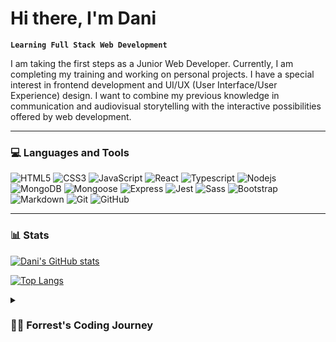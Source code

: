# Hi there, I'm Dani

**`Learning Full Stack Web Development`**

I am taking the first steps as a Junior Web Developer. 
Currently, I am completing my training and working on personal projects.
I have a special interest in frontend development and UI/UX (User Interface/User Experience) design. I want to combine my previous knowledge in communication and audiovisual storytelling with the interactive possibilities offered by web development.

--- 

### 💻 Languages and Tools
![HTML5](https://img.shields.io/badge/HTML5-E34F26.svg?style=for-the-badge&logo=HTML5&logoColor=white)
![CSS3](https://img.shields.io/badge/CSS3-1572B6.svg?style=for-the-badge&logo=CSS3&logoColor=white)
![JavaScript](https://img.shields.io/badge/JavaScript-F7DF1E.svg?style=for-the-badge&logo=JavaScript&logoColor=black)
![React](https://img.shields.io/badge/React-61DAFB.svg?style=for-the-badge&logo=React&logoColor=black)
![Typescript](https://img.shields.io/badge/TypeScript-3178C6.svg?style=for-the-badge&logo=TypeScript&logoColor=white)
![Nodejs](https://img.shields.io/badge/Node.js-339933.svg?style=for-the-badge&logo=nodedotjs&logoColor=white)
![MongoDB](https://img.shields.io/badge/MongoDB-47A248.svg?style=for-the-badge&logo=MongoDB&logoColor=white)
![Mongoose](https://img.shields.io/badge/Mongoose-880000.svg?style=for-the-badge&logo=Mongoose&logoColor=white)
![Express](https://img.shields.io/badge/Express-000000.svg?style=for-the-badge&logo=Express&logoColor=white)
![Jest](https://img.shields.io/badge/Jest-C21325.svg?style=for-the-badge&logo=Jest&logoColor=white)
![Sass](https://img.shields.io/badge/Sass-CC6699.svg?style=for-the-badge&logo=Sass&logoColor=white)
![Bootstrap](https://img.shields.io/badge/Bootstrap-7952B3.svg?style=for-the-badge&logo=Bootstrap&logoColor=white)
![Markdown](https://img.shields.io/badge/Markdown-000000.svg?style=for-the-badge&logo=Markdown&logoColor=white)
![Git](https://img.shields.io/badge/Git-F05032.svg?style=for-the-badge&logo=Git&logoColor=white)
![GitHub](https://img.shields.io/badge/GitHub-181717.svg?style=for-the-badge&logo=GitHub&logoColor=white)

---

### 📊 Stats

[![Dani's GitHub stats](https://github-readme-stats.vercel.app/api?username=Dan328x)](https://github.com/Dan328x/github-readme-stats)

[![Top Langs](https://github-readme-stats.vercel.app/api/top-langs/?username=Dan328x)](https://github.com/Dan328x/github-readme-stats)

<details>
 <summary><h3>👨‍💻 Forrest's Coding Journey</h3></summary>
   I started my coding journey as a naive computer science student with a passion to learn everything I could about this programming world - code, unix, linux, theory. And all the while, teaching myself iOS development with a dream to build my own app, but that soon got overshadowed by my desire to excel in Java. A desire that landed me a full-stack software engineering job upon graduation. However, I had another desire I had been pursuing throughout this time - YouTube content creation. I eventually ended up quitting my software engineering job to pursue YouTube full-time, and that has been my focus ever since. But there's something that's always bothered me about my journey - abandoning my dream of building my own app to pursue the safe route, a job. Now I've already taken the leap away from that safety net into this uncomfortable, unexplored world that it being a creator. And it worked out, but again, it became comfortable. It's easier to create a video than go out on a ledge and build my own product. I do have to eat, at the end of the day, but I think it's time. It's time to get uncomfortable again. I have a burning desire to get back on the horse, and fulfill that dream younger me had of building my own app, my own product. And in order to do that, I'll be implmementing a few measures to streamline my YouTube content to focus more time on fulfilling that dream - a dream that I'll be ready to tackle in 2023 due to the measure I'm putting in place now until the end of 2022. Don't wait up, because I'm coming.

